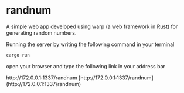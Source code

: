 # randnum
A simple web app developed using warp (a web framework in Rust) for generating random numbers.

Running the server by writing the following command in your terminal

```sh
cargo run
```
<p>open your browser and type the following link in your address bar</p>
http://172.0.0.1:1337/randnum
[http://172.0.0.1:1337/randnum](http://172.0.0.1:1337/randnum)
